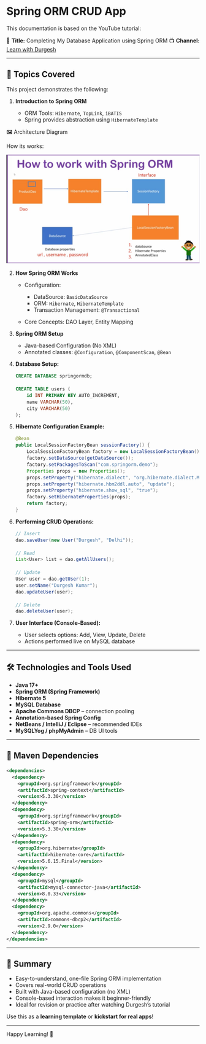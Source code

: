 # Spring ORM CRUD App

This documentation is based on the YouTube tutorial:

🎥 **Title:** Completing My Database Application using Spring ORM
📺 **Channel:** [Learn with Durgesh](https://www.youtube.com/@LearnCodeWithDurgesh)

---

## 📘 Topics Covered

This project demonstrates the following:

1. **Introduction to Spring ORM**

   * ORM Tools: `Hibernate`, `TopLink`, `iBATIS`
   * Spring provides abstraction using `HibernateTemplate`

🖼️ Architecture Diagram

How its works:

![Spring ORM Architecture](images/spring-orm-architecture.png)


2. **How Spring ORM Works**

   * Configuration:

     * DataSource: `BasicDataSource`
     * ORM: `Hibernate`, `HibernateTemplate`
     * Transaction Management: `@Transactional`
   * Core Concepts: DAO Layer, Entity Mapping

3. **Spring ORM Setup**

   * Java-based Configuration (No XML)
   * Annotated classes: `@Configuration`, `@ComponentScan`, `@Bean`

4. **Database Setup:**

   ```sql
   CREATE DATABASE springormdb;

   CREATE TABLE users (
       id INT PRIMARY KEY AUTO_INCREMENT,
       name VARCHAR(50),
       city VARCHAR(50)
   );
   ```

5. **Hibernate Configuration Example:**

   ```java
   @Bean
   public LocalSessionFactoryBean sessionFactory() {
       LocalSessionFactoryBean factory = new LocalSessionFactoryBean();
       factory.setDataSource(getDataSource());
       factory.setPackagesToScan("com.springorm.demo");
       Properties props = new Properties();
       props.setProperty("hibernate.dialect", "org.hibernate.dialect.MySQL8Dialect");
       props.setProperty("hibernate.hbm2ddl.auto", "update");
       props.setProperty("hibernate.show_sql", "true");
       factory.setHibernateProperties(props);
       return factory;
   }
   ```

6. **Performing CRUD Operations:**

   ```java
   // Insert
   dao.saveUser(new User("Durgesh", "Delhi"));

   // Read
   List<User> list = dao.getAllUsers();

   // Update
   User user = dao.getUser(1);
   user.setName("Durgesh Kumar");
   dao.updateUser(user);

   // Delete
   dao.deleteUser(user);
   ```

7. **User Interface (Console-Based):**

   * User selects options: Add, View, Update, Delete
   * Actions performed live on MySQL database

---

## 🛠️ Technologies and Tools Used

* **Java 17+**
* **Spring ORM (Spring Framework)**
* **Hibernate 5**
* **MySQL Database**
* **Apache Commons DBCP** – connection pooling
* **Annotation-based Spring Config**
* **NetBeans / IntelliJ / Eclipse** – recommended IDEs
* **MySQLYog / phpMyAdmin** – DB UI tools

---

## 📂 Maven Dependencies

```xml
<dependencies>
  <dependency>
    <groupId>org.springframework</groupId>
    <artifactId>spring-context</artifactId>
    <version>5.3.30</version>
  </dependency>
  <dependency>
    <groupId>org.springframework</groupId>
    <artifactId>spring-orm</artifactId>
    <version>5.3.30</version>
  </dependency>
  <dependency>
    <groupId>org.hibernate</groupId>
    <artifactId>hibernate-core</artifactId>
    <version>5.6.15.Final</version>
  </dependency>
  <dependency>
    <groupId>mysql</groupId>
    <artifactId>mysql-connector-java</artifactId>
    <version>8.0.33</version>
  </dependency>
  <dependency>
    <groupId>org.apache.commons</groupId>
    <artifactId>commons-dbcp2</artifactId>
    <version>2.9.0</version>
  </dependency>
</dependencies>
```

---

## 🧠 Summary

* Easy-to-understand, one-file Spring ORM implementation
* Covers real-world CRUD operations
* Built with Java-based configuration (no XML)
* Console-based interaction makes it beginner-friendly
* Ideal for revision or practice after watching Durgesh’s tutorial

Use this as a **learning template** or **kickstart for real apps**!

---

Happy Learning! 🎯
